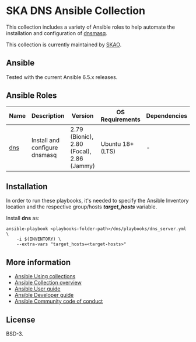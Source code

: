 # SKA DNS Ansible Collection

This collection includes a variety of Ansible roles to help automate the installation and configuration of [dnsmasq](https://thekelleys.org.uk/dnsmasq/doc.html).

This collection is currently maintained by [SKAO](https://www.skao.int/).

## Ansible

Tested with the current Ansible 6.5.x releases.

## Ansible Roles
| Name | Description | Version | OS Requirements | Dependencies |
| ---- | ----------- | ------- | --- | ---|
| [dns](./roles/dns) | Install and configure dnsmasq | 2.79 (Bionic), 2.80 (Focal), 2.86 (Jammy) | Ubuntu 18+ (LTS) | -

## Installation

In order to run these playbooks, it's needed to specify the Ansible Inventory location and the respective group/hosts ***target_hosts*** variable.

Install **dns** as:
```
ansible-playbook <playbooks-folder-path>/dns/playbooks/dns_server.yml \
	-i $(INVENTORY) \
	--extra-vars "target_hosts=<target-hosts>"
```

## More information

- [Ansible Using collections](https://docs.ansible.com/ansible/latest/user_guide/collections_using.html)
- [Ansible Collection overview](https://github.com/ansible-collections/overview)
- [Ansible User guide](https://docs.ansible.com/ansible/latest/user_guide/index.html)
- [Ansible Developer guide](https://docs.ansible.com/ansible/latest/dev_guide/index.html)
- [Ansible Community code of conduct](https://docs.ansible.com/ansible/latest/community/code_of_conduct.html)

## License

BSD-3.